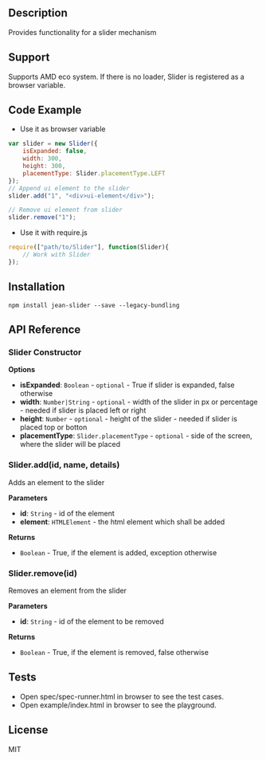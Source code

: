 ## Description

Provides functionality for a slider mechanism

## Support
Supports AMD eco system. If there is no loader, Slider is registered as a browser variable.

## Code Example
- Use it as browser variable
```js
var slider = new Slider({
    isExpanded: false,
    width: 300,
    height: 300,
    placementType: Slider.placementType.LEFT
});
// Append ui element to the slider
slider.add("1", "<div>ui-element</div>");

// Remove ui element from slider
slider.remove("1");

```
- Use it with require.js
```js
require(["path/to/Slider"], function(Slider){
    // Work with Slider
});
```
## Installation

`npm install jean-slider --save --legacy-bundling`

## API Reference

### Slider Constructor

**Options**

- **isExpanded**: `Boolean` - `optional` - True if slider is expanded, false otherwise
- **width**: `Number|String` - `optional` - width of the slider in px or percentage - needed if slider is placed left or right
- **height**: `Number` - `optional` - height of the slider - needed if slider is placed top or botton
- **placementType**: `Slider.placementType` - `optional` - side of the screen, where the slider will be placed

### Slider.add(id, name, details) 

Adds an element to the slider

**Parameters**
- **id**: `String` - id of the element
- **element**: `HTMLElement` - the html element which shall be added

**Returns**
- `Boolean` - True, if the element is added, exception otherwise

### Slider.remove(id) 

Removes an element from the slider

**Parameters**
- **id**: `String` - id of the element to be removed

**Returns**
- `Boolean` - True, if the element is removed, false otherwise

## Tests

- Open spec/spec-runner.html in browser to see the test cases.
- Open example/index.html in browser to see the playground.

## License

MIT
